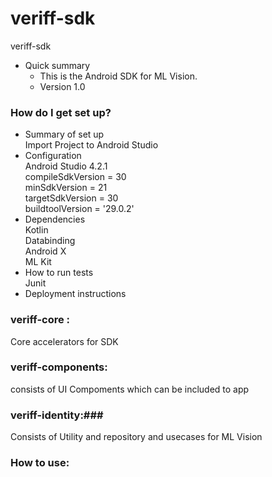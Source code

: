 # veriff-sdk
veriff-sdk
* Quick summary
   - This is the Android SDK for ML Vision.
   - Version 1.0

### How do I get set up? ###

* Summary of set up\
   Import Project to Android Studio
* Configuration\
    Android Studio 4.2.1\
    compileSdkVersion = 30\
    minSdkVersion = 21\
    targetSdkVersion = 30\
    buildtoolVersion = '29.0.2'
* Dependencies\
    Kotlin\
    Databinding\
    Android X\
    ML Kit 
* How to run tests\
    Junit
* Deployment instructions

### veriff-core : ###
   Core accelerators for SDK 
   
### veriff-components: ###
   consists of UI Compoments which can be included to app 
   
### veriff-identity:### 
   Consists of Utility and repository and usecases for ML Vision 
   
   
###  How to use: ###
 
  
   
   


